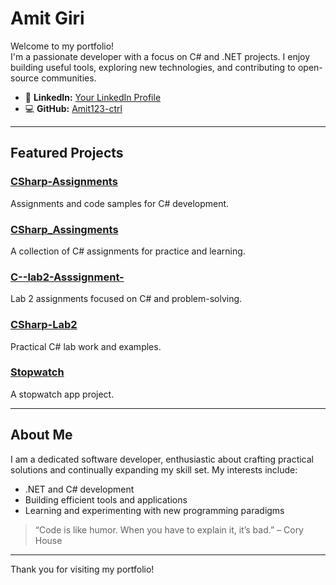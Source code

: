 # Amit Giri

Welcome to my portfolio!  
I'm a passionate developer with a focus on C# and .NET projects. I enjoy building useful tools, exploring new technologies, and contributing to open-source communities.

- 💼 **LinkedIn:** [Your LinkedIn Profile](https://linkedin.com/in/your-profile)
- 💻 **GitHub:** [Amit123-ctrl](https://github.com/Amit123-ctrl)

---

## Featured Projects

### [CSharp-Assignments](https://github.com/Amit123-ctrl/CSharp-Assignments)
Assignments and code samples for C# development.

### [CSharp_Assingments](https://github.com/Amit123-ctrl/CSharp_Assingments)
A collection of C# assignments for practice and learning.

### [C--lab2-Asssignment-](https://github.com/Amit123-ctrl/C--lab2-Asssignment-)
Lab 2 assignments focused on C# and problem-solving.

### [CSharp-Lab2](https://github.com/Amit123-ctrl/CSharp-Lab2)
Practical C# lab work and examples.

### [Stopwatch](https://github.com/Amit123-ctrl/Stopwatch)
A stopwatch app project.

---

## About Me

I am a dedicated software developer, enthusiastic about crafting practical solutions and continually expanding my skill set. My interests include:
- .NET and C# development
- Building efficient tools and applications
- Learning and experimenting with new programming paradigms

> “Code is like humor. When you have to explain it, it’s bad.” – Cory House

---

Thank you for visiting my portfolio!
